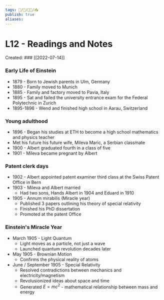 ```yaml
---
tags: 🧠️/📝️/👨‍🏫/📥️
publish: true
aliases: 
---
```

# L12 - Readings and Notes
Created: ### [[2022-07-14]]


### Early Life of Einstein 
* 1879 - Born to Jewish parents in Ulm, Germany
* 1880 - Family moved to Munich
* 1885 - Family and factory moved to Pavia, Italy
* 1895 - Sat and failed the university entrance exam for the Federal Polytechnic in Zurich
* 1895-1896 - Wend and finished high school in Aarau, Switzerland

### Young adulthood
* 1896 - Began his studies at ETH to become a high school mathematics and physics teacher
* Met his future his future wife, Mileva Maric, a Serbian classmate
* 1900 - Albert graduated fourth in a class of five
* 1901 - Mileva became pregnant by Albert


### Patent clerk days

* 1902 - Albert appointed patent examiner third class at the Swiss Patent Office in Bern
* 1903 - Mileva and Albert married
	* Had two sons, Hands Albert in 1904 and Eduard in 1910
* 1905 - Annum mirabilis (Miracle year)
	* Published 3 papers outlining his theory of special relativity
	* Finished his PhD dissertation
	* Promoted at the patent Office


### Einstein's Miracle Year
* March 1905 - Light Quantum
	* Light moves as a particle, not just a wave
	* Launched quantum revolution decades later
* May 1905 - Brownian Motion
	* Confirms the physical reality of atoms
* June / September 1905 - Special Relativity
	* Resolved contradictions between mechanics and electricity/magnetism
	* Revolusionized ideas about space and time
	* Generated $E=mc^{2}$ - mathematical relationship between mass and energy


